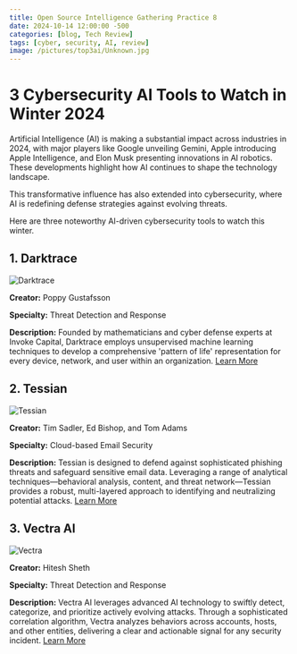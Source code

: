 ```yaml
---
title: Open Source Intelligence Gathering Practice 8
date: 2024-10-14 12:00:00 -500
categories: [blog, Tech Review]
tags: [cyber, security, AI, review]
image: /pictures/top3ai/Unknown.jpg
---
```



# 3 Cybersecurity AI Tools to Watch in Winter 2024 


Artificial Intelligence (AI) is making a substantial impact across industries in 2024, with major players like Google unveiling Gemini, Apple introducing Apple Intelligence, and Elon Musk presenting innovations in AI robotics. These developments highlight how AI continues to shape the technology landscape.

This transformative influence has also extended into cybersecurity, where AI is redefining defense strategies against evolving threats.

Here are three noteworthy AI-driven cybersecurity tools to watch this winter.


## 1. Darktrace

![Darktrace](https://www.google.com/imgres?q=darktrace%20ai&imgurl=https%3A%2F%2Fmedia.licdn.com%2Fdms%2Fimage%2FC5612AQGT7o25apKSaQ%2Farticle-cover_image-shrink_600_2000%2F0%2F1585896651407%3Fe%3D2147483647%26v%3Dbeta%26t%3D-ReOAYNYwKsV6vsIvI1AWMn9MEUi3B4CwcBTYP0JgXc&imgrefurl=https%3A%2F%2Fwww.linkedin.com%2Fpulse%2Fdarktrace-future-cyber-security-laurens-boel&docid=9hgZA9zNkgCg1M&tbnid=ejErr21NtmiLuM&vet=12ahUKEwipyriA5rGJAxWbLVkFHclZFS4QM3oECDQQAA..i&w=960&h=500&hcb=2&ved=2ahUKEwipyriA5rGJAxWbLVkFHclZFS4QM3oECDQQAA)

**Creator:** Poppy Gustafsson 

**Specialty:** Threat Detection and Response

**Description:** Founded by mathematicians and cyber defense experts at Invoke Capital, Darktrace employs unsupervised machine learning techniques to develop a comprehensive 'pattern of life' representation for every device, network, and user within an organization. [Learn More](https://darktrace.com/)


## 2. Tessian 

![Tessian](https://www.google.com/imgres?q=tessian%20ai&imgurl=https%3A%2F%2Fprosperity247.com%2Fwp-content%2Fuploads%2F2021%2F03%2FTessian-Logo-Black-Tricolor.jpg&imgrefurl=https%3A%2F%2Fprosperity247.com%2Fpartners%2Ftessian%2F&docid=_N8aH5DqlsHh6M&tbnid=PoqC9HH2YEuswM&vet=12ahUKEwjt34Pw5bGJAxW3MlkFHdm2N4EQM3oECGcQAA..i&w=1552&h=1248&hcb=2&ved=2ahUKEwjt34Pw5bGJAxW3MlkFHdm2N4EQM3oECGcQAA)

**Creator:** Tim Sadler, Ed Bishop, and Tom Adams 

**Specialty:** Cloud-based Email Security

**Description:** Tessian is designed to defend against sophisticated phishing threats and safeguard sensitive email data. Leveraging a range of analytical techniques—behavioral analysis, content, and threat network—Tessian provides a robust, multi-layered approach to identifying and neutralizing potential attacks. [Learn More](https://www.tessian.com/#:~:text=The%20Tessian%20platform%20uses%20a,across%20the%20entire%20Tessian%20community.)



## 3. Vectra AI 

![Vectra](https://www.google.com/imgres?q=vectra%20ai&imgurl=https%3A%2F%2Fcdn.prod.website-files.com%2F64e50cbe2b6f932c04238c14%2F6516c3bc62553f7f1ab4b883_62b94dd14cc86890c30285fd_Vectra-logo-OG.jpeg&imgrefurl=https%3A%2F%2Fwww.vectra.ai%2Fabout%2Fnews%2Fvectra-announces-new-vp-of-sales-for-americas-to-drive-growth-and-customer-success&docid=e1w3MzknopjW0M&tbnid=A_N2TY8qocFaVM&vet=12ahUKEwjewdWt47GJAxWWMlkFHe6nJzEQM3oECHsQAA..i&w=1200&h=630&hcb=2&ved=2ahUKEwjewdWt47GJAxWWMlkFHe6nJzEQM3oECHsQAA)

**Creator:** Hitesh Sheth

**Specialty:** Threat Detection and Response

**Description:** Vectra AI leverages advanced AI technology to swiftly detect, categorize, and prioritize actively evolving attacks. Through a sophisticated correlation algorithm, Vectra analyzes behaviors across accounts, hosts, and other entities, delivering a clear and actionable signal for any security incident. [Learn More](https://www.vectra.ai/topics/ai-security)

